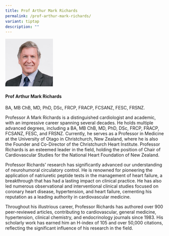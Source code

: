 ```yaml
---
title: Prof Arthur Mark Richards
permalink: /prof-arthur-mark-richards/
variant: tiptap
description: ""
---
```

<p></p>
<div class="isomer-image-wrapper">
<img style="width: 30%;" height="auto" width="100%" alt="" src="/images/ASPIRE Network /Arthur_Mark_Richards.png">
</div>
<h4>Prof Arthur Mark Richards</h4>
<p>BA, MB ChB, MD, PhD, DSc, FRCP, FRACP, FCSANZ, FESC, FRSNZ.</p>
<p>Professor A Mark Richards is a distinguished cardiologist and academic,
with an impressive career spanning several decades. He holds multiple advanced
degrees, including a BA, MB ChB, MD, PhD, DSc, FRCP, FRACP, FCSANZ, FESC,
and FRSNZ. Currently, he serves as a Professor in Medicine at the University
of Otago in Christchurch, New Zealand, where he is also the Founder and
Co-Director of the Christchurch Heart Institute. Professor Richards is
an esteemed leader in the field, holding the position of Chair of Cardiovascular
Studies for the National Heart Foundation of New Zealand.</p>
<p>Professor Richards' research has significantly advanced our understanding
of neurohumoral circulatory control. He is renowned for pioneering the
application of natriuretic peptide tests in the management of heart failure,
a breakthrough that has had a lasting impact on clinical practice. He has
also led numerous observational and interventional clinical studies focused
on coronary heart disease, hypertension, and heart failure, cementing his
reputation as a leading authority in cardiovascular medicine.</p>
<p>Throughout his illustrious career, Professor Richards has authored over
900 peer-reviewed articles, contributing to cardiovascular, general medicine,
hypertension, clinical chemistry, and endocrinology journals since 1983.
His scholarly work has earned him an H-index of 105 and over 50,000 citations,
reflecting the significant influence of his research in the field.</p>
<p></p>